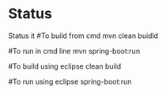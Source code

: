 # Status
Status it
#To build from cmd
mvn clean buidld

#To run in cmd line 
mvn spring-boot:run

#To build using eclipse
clean build

#To run using eclipse
spring-boot:run

